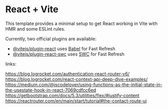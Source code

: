 # React + Vite

This template provides a minimal setup to get React working in Vite with HMR and some ESLint rules.

Currently, two official plugins are available:

- [@vitejs/plugin-react](https://github.com/vitejs/vite-plugin-react/blob/main/packages/plugin-react/README.md) uses [Babel](https://babeljs.io/) for Fast Refresh
- [@vitejs/plugin-react-swc](https://github.com/vitejs/vite-plugin-react-swc) uses [SWC](https://swc.rs/) for Fast Refresh

links:

https://blog.logrocket.com/authentication-react-router-v6/
https://blog.logrocket.com/react-context-api-deep-dive-examples/
https://medium.com/@jscodelover/using-functions-as-the-initial-state-in-the-usestate-hook-in-react-7069cdfcc6ed
https://getbootstrap.com/docs/5.3/utilities/flex/#justify-content
https://reactrouter.com/en/main/start/tutorial#the-contact-route-ui
